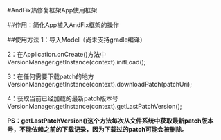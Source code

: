 #AndFix热修复框架App使用框架

##作用：简化App植入AndFix框架的操作

##使用方法
1：导入Model（尚未支持gradle编译）

2：在Application.onCreate()方法中
	VersionManager.getInstance(context).initLoad();

3：在任何需要下载patch的地方
	VersionManager.getInstance(context).downloadPatch(patchUri);
	
4：获取当前已经加载的最新patch版本号
	VersionManager.getInstance(context).getLastPatchVersion();
	
**PS：getLastPatchVersion()这个方法每次从文件系统中获取最新patch版本号，不能依赖之前的下载记录，因为下载过的patch可能会被删除。**